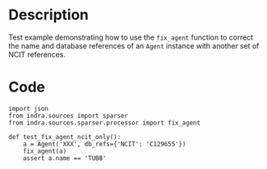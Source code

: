 # Description
Test example demonstrating how to use the `fix_agent` function to correct the name and database references of an `Agent` instance with another set of NCIT references.

# Code
```
import json
from indra.sources import sparser
from indra.sources.sparser.processor import fix_agent

def test_fix_agent_ncit_only():
    a = Agent('XXX', db_refs={'NCIT': 'C129655'})
    fix_agent(a)
    assert a.name == 'TUBB'

```

